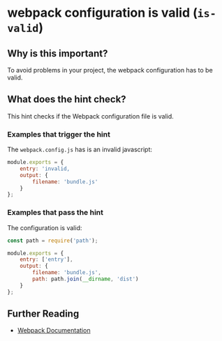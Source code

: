 # webpack configuration is valid (`is-valid`)

## Why is this important?

To avoid problems in your project, the webpack configuration has to be valid.

## What does the hint check?

This hint checks if the Webpack configuration file is valid.

### Examples that **trigger** the hint

The `webpack.config.js` has is an invalid javascript:

```js
module.exports = {
    entry: 'invalid,
    output: {
        filename: 'bundle.js'
    }
};
```

### Examples that **pass** the hint

The configuration is valid:

```js
const path = require('path');

module.exports = {
    entry: ['entry'],
    output: {
        filename: 'bundle.js',
        path: path.join(__dirname, 'dist')
    }
};
```

## Further Reading

* [Webpack Documentation][webpack docs]

[webpack docs]: https://webpack.js.org/concepts/
